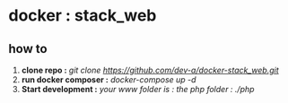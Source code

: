 # docker : stack_web
## how to

 1. **clone repo :** *git clone https://github.com/dev-a/docker-stack_web.git*
 2. **run docker composer :** *docker-compose up -d*
 3. **Start development :** *your www folder is : the php folder : ./php*
